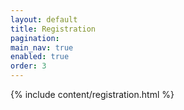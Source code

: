 ```yaml
---
layout: default
title: Registration
pagination:
main_nav: true
enabled: true
order: 3
---
```


{% include content/registration.html %}
